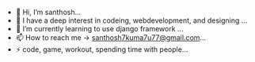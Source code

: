 - 👋 Hi, I’m santhosh...
- 👀 I have a deep interest in codeing, webdevelopment, and designing ...
- 🌱 I’m currently learning to use django framework ...
- 📫 How to reach me -> santhosh7kuma7u77@gmail.com...
- ⚡ code, game, workout, spending time with people...

<!---
santhosh-a11y/santhosh-a11y is a ✨ special ✨ repository because its `README.md` (this file) appears on your GitHub profile.
You can click the Preview link to take a look at your changes.
--->
